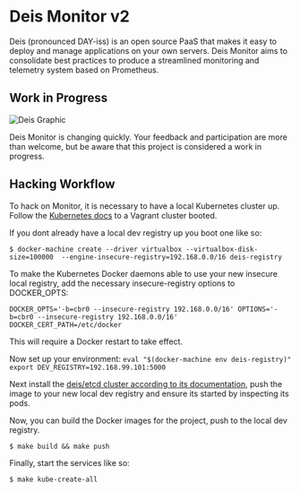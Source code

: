 # Deis Monitor v2

Deis (pronounced DAY-iss) is an open source PaaS that makes it easy to deploy and manage applications on your own servers. Deis Monitor aims to consolidate best practices to produce a streamlined monitoring and telemetry system based on Prometheus.

## Work in Progress

![Deis Graphic](https://s3-us-west-2.amazonaws.com/get-deis/deis-graphic-small.png)

Deis Monitor is changing quickly. Your feedback and participation are more than welcome, but be aware that this project is considered a work in progress.

## Hacking Workflow

To hack on Monitor, it is necessary to have a local Kubernetes cluster up. Follow the [Kubernetes docs](https://github.com/kubernetes/kubernetes/blob/master/docs/getting-started-guides/vagrant.md#setup) to a Vagrant cluster booted.

If you dont already have a local dev registry up you boot one like so:

`$ docker-machine create --driver virtualbox --virtualbox-disk-size=100000  --engine-insecure-registry=192.168.0.0/16 deis-registry`

To make the Kubernetes Docker daemons able to use your new insecure local registry, add the necessary insecure-registry options to DOCKER_OPTS:

`
DOCKER_OPTS='-b=cbr0 --insecure-registry 192.168.0.0/16'
OPTIONS='-b=cbr0 --insecure-registry 192.168.0.0/16'
DOCKER_CERT_PATH=/etc/docker
`

This will require a Docker restart to take effect.

Now set up your environment:
`
eval "$(docker-machine env deis-registry)"
export DEV_REGISTRY=192.168.99.101:5000
`

Next install the [deis/etcd cluster according to its documentation](https://github.com/deis/etcd#usage), push the image to your new local dev registry and ensure its started by inspecting its pods.

Now, you can build the Docker images for the project, push to the local dev registry.

`
$ make build && make push
`

Finally, start the services like so:

`
$ make kube-create-all
`
